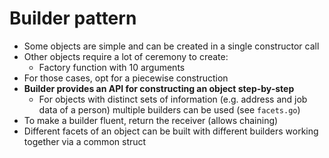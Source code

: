 # Builder pattern

- Some objects are simple and can be created in a single constructor call
- Other objects require a lot of ceremony to create:
    - Factory function with 10 arguments
- For those cases, opt for a piecewise construction
- **Builder provides an API for constructing an object step-by-step**
    - For objects with distinct sets of information (e.g. address and job data of a person) multiple builders can be used (see `facets.go`)
- To make a builder fluent, return the receiver (allows chaining)
- Different facets of an object can be built with different builders working together via a common struct
